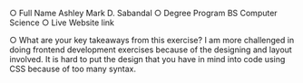 ○ Full Name
    Ashley Mark D. Sabandal
○ Degree Program
    BS Computer Science
○ Live Website link

○ What are your key takeaways from this exercise?
    I am more challenged in doing frontend development exercises because of the designing and layout involved. It is hard to put the design that you have in mind into code using CSS because of too many syntax. 